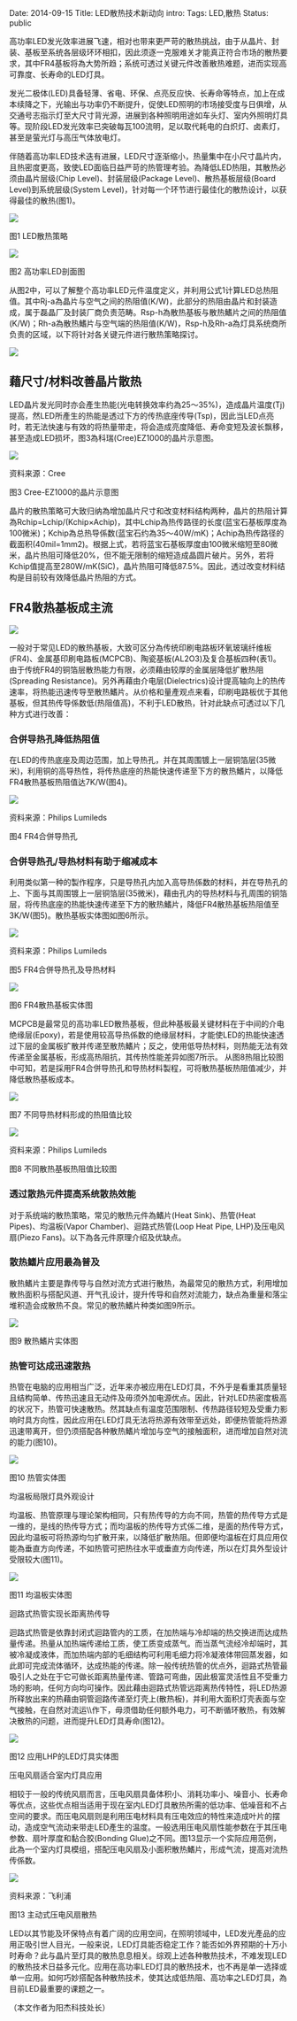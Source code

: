 Date: 2014-09-15
Title: LED散热技术新动向
intro: 
Tags: LED,散热
Status: public

高功率LED发光效率进展飞速，相对也带来更严苛的散热挑战，由于从晶片、封装、基板至系统各层级环环相扣，因此须逐一克服难关才能真正符合市场的散热要求，其中FR4基板将為大势所趋；系统可透过关键元件改善散热难题，进而实现高可靠度、长寿命的LED灯具。

发光二极体(LED)具备轻薄、省电、环保、点亮反应快、长寿命等特点，加上在成本续降之下，光输出与功率仍不断提升，促使LED照明的市场接受度与日俱增，从交通号志指示灯至大尺寸背光源，进展到各种照明用途如车头灯、室内外照明灯具等。现阶段LED发光效率已突破每瓦100流明，足以取代耗电的白炽灯、卤素灯，甚至是萤光灯与高压气体放电灯。

伴随着高功率LED技术迭有进展，LED尺寸逐渐缩小，热量集中在小尺寸晶片内，且热密度更高，致使LED面临日益严苛的热管理考验。為降低LED热阻，其散热必须由晶片层级(Chip Level)、封装层级(Package Level)、散热基板层级(Board Level)到系统层级(System Level)，针对每一个环节进行最佳化的散热设计，以获得最佳的散热(图1)。

![](/uploadfiles/image/201304/8.jpg)

图1 LED散热策略

![](/uploadfiles/image/201304/9.jpg)

图2 高功率LED剖面图

从图2中，可以了解整个高功率LED元件温度定义，并利用公式1计算LED总热阻值。其中Rj-a為晶片与空气之间的热阻值(K/W)，此部分的热阻由晶片和封装造成，属于磊晶厂及封装厂商负责范畴。Rsp-h為散热基板与散热鰭片之间的热阻值(K/W)；Rh-a為散热鰭片与空气端的热阻值(K/W)，Rsp-h及Rh-a為灯具系统商所负责的区域，以下将针对各关键元件进行散热策略探讨。

![](/uploadfiles/image/201304/10.jpg)

## 藉尺寸/材料改善晶片散热

LED晶片发光同时亦会產生热能(光电转换效率约為25～35%)，造成晶片温度(Tj)提高，然LED所產生的热能是透过下方的传热底座传导(Tsp)，因此当LED点亮时，若无法快速与有效的将热量带走，将会造成亮度降低、寿命变短及波长飘移，甚至造成LED损坏，图3為科瑞(Cree)EZ1000的晶片示意图。

![](/uploadfiles/image/201304/11.jpg)

资料来源：Cree

图3 Cree-EZ1000的晶片示意图

晶片的散热策略可大致归纳為增加晶片尺寸和改变材料结构两种，晶片的热阻计算為Rchip=Lchip/(Kchip×Achip)，其中Lchip為热传路径的长度(蓝宝石基板厚度為100微米)；Kchip為总热导係数(蓝宝石约為35～40W/mK)；Achip為热传路径的截面积(40mil=1mm2)。根据上式，若将蓝宝石基板厚度由100微米缩短至80微米，晶片热阻可降低20%，但不能无限制的缩短造成晶圆片破片。另外，若将Kchip值提高至280W/mK(SiC)，晶片热阻可降低87.5%。因此，透过改变材料结构是目前较有效降低晶片热阻的方式。

## FR4散热基板成主流

![](/uploadfiles/image/201304/12.jpg)

一般对于常见LED的散热基板，大致可区分為传统印刷电路板环氧玻璃纤维板(FR4)、金属基印刷电路板(MCPCB)、陶瓷基板(AL2O3)及复合基板四种(表1)。 由于传统FR4的铜箔层散热能力有限，必须藉由较厚的金属层降低扩散热阻(Spreading Resistance)。另外再藉由介电层(Dielectrics)设计提高轴向上的热传速率，将热能迅速传导至散热鰭片。从价格和量產观点来看，印刷电路板优于其他基板，但其热传导係数低(热阻值高)，不利于LED散热，针对此缺点可透过以下几种方式进行改善：

### 合併导热孔降低热阻值

在LED的传热底座及周边范围，加上导热孔，并在其周围镀上一层铜箔层(35微米)，利用铜的高导热性，将传热底座的热能快速传递至下方的散热鰭片，以降低FR4散热基板热阻值达7K/W(图4)。

![](/uploadfiles/image/201304/13.jpg)

资料来源：Philips Lumileds

图4 FR4合併导热孔

### 合併导热孔/导热材料有助于缩减成本

利用类似第一种的製作程序，只是导热孔内加入高导热係数的材料，并在导热孔的上、下面与其周围镀上一层铜箔层(35微米)，藉由孔内的导热材料与孔周围的铜箔层，将传热底座的热能快速传递至下方的散热鰭片，降低FR4散热基板热阻值至3K/W(图5)。散热基板实体图如图6所示。

![](/uploadfiles/image/201304/14.jpg)

资料来源：Philips Lumileds

图5 FR4合併导热孔及导热材料

![](/uploadfiles/image/201304/15.jpg)

图6 FR4散热基板实体图

MCPCB是最常见的高功率LED散热基板，但此种基板最关键材料在于中间的介电绝缘层(Epoxy)，若是使用较高导热係数的绝缘层材料，才能使LED的热能快速透过下层的金属板扩散并传递至散热鰭片；反之，使用低导热材料，则热能无法有效传递至金属基板，形成高热阻抗，其传热性能差异如图7所示。 从图8热阻比较图中可知，若是採用FR4合併导热孔和导热材料製程，可将散热基板热阻值减少，并降低散热基板成本。

![](/uploadfiles/image/201304/16.jpg)

图7 不同导热材料形成的热阻值比较

![](/uploadfiles/image/201304/17.jpg)

资料来源：Philips Lumileds

图8 不同散热基板热阻值比较图

### 透过散热元件提高系统散热效能

对于系统端的散热策略，常见的散热元件為鰭片(Heat Sink)、热管(Heat Pipes)、均温板(Vapor Chamber)、迴路式热管(Loop Heat Pipe, LHP)及压电风扇(Piezo Fans)。以下為各元件原理介绍及优缺点。

### 散热鰭片应用最為普及

散热鰭片主要是靠传导与自然对流方式进行散热，為最常见的散热方式，利用增加散热面积与搭配风道、开气孔设计，提升传导和自然对流能力，缺点為重量和落尘堆积造会成散热不良。常见的散热鰭片种类如图9所示。

![](/uploadfiles/image/201304/18.jpg)

图9 散热鰭片实体图

### 热管可达成迅速散热

热管在电脑的应用相当广泛，近年来亦被应用在LED灯具，不外乎是看重其质量轻且结构简单、传热迅速且无动件及毋须外加电源优点。因此，针对LED热密度极高的状况下，热管可快速散热。然其缺点有温度范围限制、传热路径较短及受重力影响时具方向性，因此应用在LED灯具无法将热源有效带至远处，即便热管能将热源迅速带离开，但仍须搭配各种散热鰭片增加与空气的接触面积，进而增加自然对流的能力(图10)。

![](/uploadfiles/image/201304/20.jpg)

图10 热管实体图

均温板局限灯具外观设计

均温板、热管原理与理论架构相同，只有热传导的方向不同，热管的热传导方式是一维的，是线的热传导方式；而均温板的热传导方式係二维，是面的热传导方式，因此均温板可将热源均匀扩散开来，以降低扩散热阻。但即便均温板在灯具应用仅能為垂直方向传递，不如热管可把热往水平或垂直方向传递，所以在灯具外型设计受限较大(图11)。

![](/uploadfiles/image/201304/19.jpg)

图11 均温板实体图

迴路式热管实现长距离热传导

迴路式热管是依靠封闭式迴路管内的工质，在加热端与冷却端的热交换进而达成热量传递。热量从加热端传递给工质，使工质变成蒸气。而当蒸气流经冷却端时，其被冷凝成液体，而加热端内部的毛细结构可利用毛细力将冷凝液体带回蒸发器，如此即可完成流体循环，达成热能的传递。除一般传统热管的优点外，迴路式热管最吸引人之处在于它可做长距离热量传递、管路可弯曲，因此极富灵活性且不受重力场的影响，任何方向均可操作。因此藉由迴路式热管远距离热传特性，将LED热源所释放出来的热藉由铜管迴路传递至灯壳上(散热板)，并利用大面积灯壳表面与空气接触，在自然对流运\\\\作下，毋须借助任何额外电力，可不断循环散热，有效解决散热的问题，进而提升LED灯具寿命(图12)。

![](/uploadfiles/image/201304/21.jpg)

图12 应用LHP的LED灯具实体图

压电风扇适合室内灯具应用

相较于一般的传统风扇而言，压电风扇具备体积小、消耗功率小、噪音小、长寿命等优点，这些优点相当适用于现在室内LED灯具散热所需的低功率、低噪音和不占空间的要求。而压电风扇则是利用压电材料具有压电效应的特性来造成叶片的摆动，造成空气流动来带走LED產生的温度。一般选用压电风扇性能参数在于其压电参数、扇叶厚度和黏合胶(Bonding Glue)之不同。图13显示一个实际应用范例，此為一个室内灯具模组，搭配压电风扇及小面积散热鰭片，形成气流，提高对流热传係数。

![](/uploadfiles/image/201304/22.jpg)

资料来源：飞利浦

图13 主动式压电风扇散热

LED以其节能及环保特点有着广阔的应用空间，在照明领域中，LED发光產品的应用正吸引世人目光，一般来说，LED灯具能否稳定工作？能否如外界预期的十万小时寿命？此与晶片至灯具的散热息息相关。综观上述各种散热技术，不难发现LED的散热技术日益多元化。应用在高功率LED灯具的散热技术，也不再是单一选择或单一应用。如何巧妙搭配各种散热技术，使其达成低热阻、高功率之LED灯具，為目前LED最重要的课题之一。

（本文作者为阳杰科技处长）